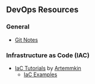 ## DevOps Resources

### General
- [Git Notes](git)

### Infrastructure as Code (IAC)

- [IaC Tutorials](https://github.com/Artemmkin/infrastructure-as-code-tutorial) by [Artemmkin](https://github.com/Artemmkin)
  - [IaC Examples](https://github.com/Artemmkin/infrastructure-as-code-example)



